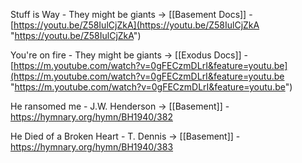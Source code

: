 Stuff is Way - They might be giants -> [[Basement Docs]] - [https://youtu.be/Z58IulCjZkA](https://youtu.be/Z58IulCjZkA "https://youtu.be/Z58IulCjZkA")

You're on fire - They might be giants -> [[Exodus Docs]] - [https://m.youtube.com/watch?v=0gFECzmDLrI&feature=youtu.be](https://m.youtube.com/watch?v=0gFECzmDLrI&feature=youtu.be "https://m.youtube.com/watch?v=0gFECzmDLrI&feature=youtu.be")

He ransomed me - J.W. Henderson -> [[Basement]] - https://hymnary.org/hymn/BH1940/382

He Died of a Broken Heart - T. Dennis -> [[Basement]] - https://hymnary.org/hymn/BH1940/383




